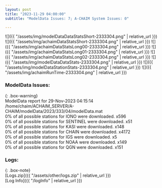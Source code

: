 ```yaml
---
layout: post
title: "2023-11-29 04:00:00"
subtitle: "ModelData Issues: 7; A-CHAIM System Issues: 0"

---
```


![]({{ "/assets/img/modelDataDataStatsShort-2333304.png" | relative_url }})
![]({{ "/assets/img/achaimDataStatsShort-2333304.png" | relative_url }})
![]({{ "/assets/img/achaimDataStatsLong00-2333304.png" | relative_url }})
![]({{ "/assets/img/achaimDataStatsLong01-2333304.png" | relative_url }})
![]({{ "/assets/img/achaimDataStatsLong02-2333304.png" | relative_url }})
![]({{ "/assets/img/modelDataDataStats-2333304.png" | relative_url }})
![]({{ "/assets/img/modelDataStationStats-2333304.png" | relative_url }})
![]({{ "/assets/img/achaimRunTime-2333304.png" | relative_url }})


### ModelData Issues:  
  
{: .box-warning}  
 ModelData report for 29-Nov-2023 04:15:14   
 /home/chaim/ACHAIM_SERVER/A-CHAIM/modelData/2023/333/04/modelData.mat   
 0% of all possible stations for IONO were downloaded. x596   
 0% of all possible stations for SENTINEL were downloaded. x51   
 0% of all possible stations for KASI were downloaded. x148   
 0% of all possible stations for CHAIN were downloaded. x4172   
 0% of all possible stations for IGS were downloaded. x5   
 0% of all possible stations for NOAA were downloaded. x149   
 0% of all possible stations for QGN were downloaded. x151   
  


### Logs:  
  
{: .box-note}  
[Logs.zip]({{ "/assets/other/logs.zip" | relative_url }})  
[Log Info]({{ "/logInfo" | relative_url }})  
